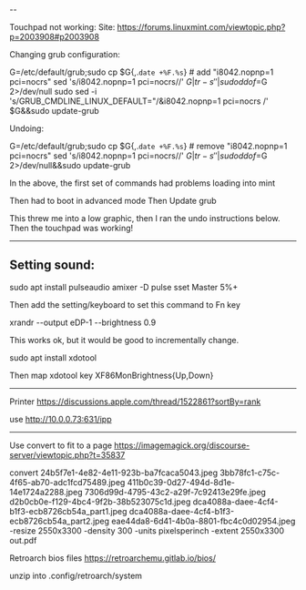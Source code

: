 --

Touchpad not working:
Site:
https://forums.linuxmint.com/viewtopic.php?p=2003908#p2003908

Changing grub configuration:

G=/etc/default/grub;sudo cp $G{,.`date +%F.%s`} # add "i8042.nopnp=1 pci=nocrs"
sed 's/i8042.nopnp=1 pci=nocrs//' $G|tr -s ' '|sudo dd of=$G 2>/dev/null
sudo sed -i 's/GRUB_CMDLINE_LINUX_DEFAULT="/&i8042.nopnp=1 pci=nocrs /' $G&&sudo update-grub

Undoing:

G=/etc/default/grub;sudo cp $G{,.`date +%F.%s`} # remove "i8042.nopnp=1 pci=nocrs"
sed 's/i8042.nopnp=1 pci=nocrs//' $G|tr -s ' '|sudo dd of=$G 2>/dev/null&&sudo update-grub

In the above, the first set of commands had problems loading into mint

Then had to boot in advanced mode
Then Update grub

This threw me into a low graphic, then I ran the undo instructions below.
Then the touchpad was working!

----

Setting sound:
--------------

sudo apt install pulseaudio
amixer -D pulse sset Master 5%+

Then add the setting/keyboard to set this command to Fn key

xrandr --output eDP-1 --brightness 0.9

This works ok, but it would be good to incrementally change.

sudo apt install xdotool

Then map
xdotool key XF86MonBrightness{Up,Down}

---
Printer
https://discussions.apple.com/thread/1522861?sortBy=rank

use http://10.0.0.73:631/ipp

---
Use convert to fit to a page
https://imagemagick.org/discourse-server/viewtopic.php?t=35837

convert 24b5f7e1-4e82-4e11-923b-ba7fcaca5043.jpeg 3bb78fc1-c75c-4f65-ab70-adc1fcd75489.jpeg 411b0c39-0d27-494d-8d1e-14e1724a2288.jpeg 7306d99d-4795-43c2-a29f-7c92413e29fe.jpeg d2b0cb0e-f129-4bc4-9f2b-38b523075c1d.jpeg dca4088a-daee-4cf4-b1f3-ecb8726cb54a_part1.jpeg dca4088a-daee-4cf4-b1f3-ecb8726cb54a_part2.jpeg eae44da8-6d41-4b0a-8801-fbc4c0d02954.jpeg -resize 2550x3300 -density 300 -units pixelsperinch -extent 2550x3300 out.pdf

Retroarch bios files
https://retroarchemu.gitlab.io/bios/

unzip into .config/retroarch/system
